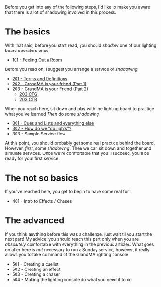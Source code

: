 <!-- TITLE: Training -->
<!-- SUBTITLE: Follow all these steps and you can take the wheel! -->

Before you get into any of the following steps, I'd like to make you aware that there is a lot of shadowing involved in this process.

# The basics
With that said, before you start read, you should *shadow* one of our lighting board operators once
* [101 - Feeling Out a Room](/lights/training-pages/101)

Before you read on, I suggest you arrange a service of _shadowing_
* [201 - Terms and Definitions](/lights/training-pages/201)
* [202 - GrandMA is your friend (Part 1)](/lights/training-pages/202)
* 203 - GrandMA is your Friend (Part 2)
   * [203 CTG](/lights/training-pages/203g) 
   * [203 CTB](/lights/training-pages/203b)

When you reach here, sit down and play with the lighting board to practice what you've learned
*Then* do some *shadowing*

* [301 - Cues and Lists and everything else](/lights/training-pages/301)
* [302 - How do we "do lights"?](/lights/training-pages/302)
* 303 - Sample Service flow

At this point, you should probably get some real practice behind the board. However, _first_, some _shadowing_.
Then we can sit down and together and simulate services. Once we're comfortable that you'll succeed, you'll be ready for your first service.

# The not so basics
If you've reached here, you get to begin to have some real fun!
* 401 - Intro to Effects / Chases
# The advanced
If you think anything before this was a challenge, just wait til you start the next part! 
My advice: you should reach this part only when you are _absolutely_ comfortable with everything in the previous articles. What goes on after here is _not_ necessary to run a Sunday service, however, it really allows you to take command of the GrandMA lighting console
* 501 - Creating a cuelist
* 502 - Creating an effect
* 503 - Creating a chaser
* 504 - Making the lighting console do what you need it to do